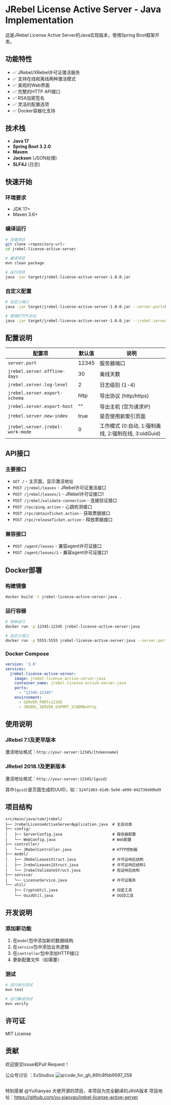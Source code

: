 # JRebel License Active Server - Java Implementation

这是JRebel License Active Server的Java实现版本，使用Spring Boot框架开发。

## 功能特性

- ✅ JRebel/XRebel许可证激活服务
- ✅ 支持在线和离线两种激活模式
- ✅ 美观的Web界面
- ✅ 完整的HTTP API接口
- ✅ RSA加密签名
- ✅ 灵活的配置选项
- ✅ Docker容器化支持

## 技术栈

- **Java 17**
- **Spring Boot 3.2.0**
- **Maven**
- **Jackson** (JSON处理)
- **SLF4J** (日志)

## 快速开始

### 环境要求

- JDK 17+
- Maven 3.6+

### 编译运行

```bash
# 克隆项目
git clone <repository-url>
cd jrebel-license-active-server

# 编译项目
mvn clean package

# 运行项目
java -jar target/jrebel-license-active-server-1.0.0.jar
```

### 自定义配置

```bash
# 自定义端口
java -jar target/jrebel-license-active-server-1.0.0.jar --server.port=5555

# 使用HTTPS协议
java -jar target/jrebel-license-active-server-1.0.0.jar --jrebel.server.export-schema=https --jrebel.server.export-host=jrebel.domain.com
```

## 配置说明

| 配置项 | 默认值 | 说明 |
|--------|--------|------|
| `server.port` | 12345 | 服务器端口 |
| `jrebel.server.offline-days` | 30 | 离线天数 |
| `jrebel.server.log-level` | 2 | 日志级别 (1-4) |
| `jrebel.server.export-schema` | http | 导出协议 (http/https) |
| `jrebel.server.export-host` | "" | 导出主机 (空为请求IP) |
| `jrebel.server.new-index` | true | 是否使用新索引页面 |
| `jrebel.server.jrebel-work-mode` | 0 | 工作模式 (0:自动, 1:强制离线, 2:强制在线, 3:oldGuid) |

## API接口

### 主要接口

- `GET /` - 主页面，显示激活地址
- `POST /jrebel/leases` - JRebel许可证激活接口
- `POST /jrebel/leases/1` - JRebel许可证接口1
- `POST /jrebel/validate-connection` - 连接验证接口
- `POST /rpc/ping.action` - 心跳检测接口
- `POST /rpc/obtainTicket.action` - 获取票据接口
- `POST /rpc/releaseTicket.action` - 释放票据接口

### 兼容接口

- `POST /agent/leases` - 兼容agent许可证接口
- `POST /agent/leases/1` - 兼容agent许可证接口1

## Docker部署

### 构建镜像

```bash
docker build -t jrebel-license-active-server:java .
```

### 运行容器

```bash
# 简单运行
docker run -p 12345:12345 jrebel-license-active-server:java

# 自定义端口
docker run -p 5555:5555 jrebel-license-active-server:java --server.port=5555
```

### Docker Compose

```yaml
version: '3.8'
services:
  jrebel-license-active-server:
    image: jrebel-license-active-server:java
    container_name: jrebel-license-active-server-java
    ports:
      - "12345:12345"
    environment:
      - SERVER_PORT=12345
      - JREBEL_SERVER_EXPORT_SCHEMA=http
```

## 使用说明

### JRebel 7.1及更早版本

激活地址格式：`http://your-server:12345/{tokenname}`

### JRebel 2018.1及更新版本

激活地址格式：`http://your-server:12345/{guid}`

其中`{guid}`是页面生成的UUID，如：`524f1d03-d1d8-5e94-a099-042736d40bd9`

## 项目结构

```
src/main/java/com/jrebel/
├── JrebelLicenseActiveServerApplication.java  # 主启动类
├── config/
│   ├── ServerConfig.java                      # 服务器配置
│   └── WebConfig.java                         # Web配置
├── controller/
│   └── JRebelController.java                  # HTTP控制器
├── model/
│   ├── JRebelLeasesStruct.java                # 许可证响应结构
│   ├── JrebelLeases1Struct.java               # 许可证响应结构1
│   └── JrebelValidateStruct.java              # 验证响应结构
├── service/
│   └── LicenseService.java                    # 许可证服务
└── util/
    ├── CryptoUtil.java                        # 加密工具
    └── UuidUtil.java                          # UUID工具
```

## 开发说明

### 添加新功能

1. 在`model`包中添加新的数据结构
2. 在`service`包中添加业务逻辑
3. 在`controller`包中添加HTTP接口
4. 更新配置文件（如需要）

### 测试

```bash
# 运行单元测试
mvn test

# 运行集成测试
mvn verify
```

## 许可证

MIT License

## 贡献

欢迎提交Issue和Pull Request！

公众号讨论 ：ExStudios 
![qrcode_for_gh_66fc8fbb9597_258](https://github.com/user-attachments/assets/60bfc152-6ac4-4448-a94c-e772935ee9dc)


##
特别感谢 @YuXiaoyao 大佬开源的项目，本项目为完全翻译的JAVA版本
项目地址：https://github.com/yu-xiaoyao/jrebel-license-active-server

